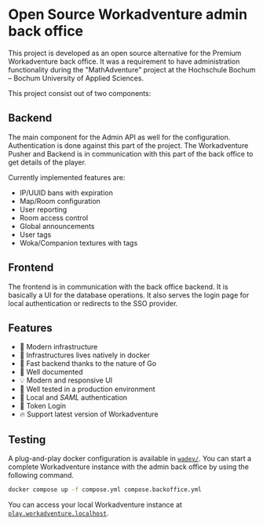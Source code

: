 # Open Source Workadventure admin back office

This project is developed as an open source alternative for the Premium Workadventure back office.
It was a requirement to have administration functionality during the "MathAdventure" project at the Hochschule Bochum – Bochum University of Applied Sciences.

This project consist out of two components:
## Backend
The main component for the Admin API as well for the configuration. Authentication is done against this part of the project.
The Workadventure Pusher and Backend is in communication with this part of the back office to get details of the player.

Currently implemented features are:
- IP/UUID bans with expiration
- Map/Room configuration
- User reporting
- Room access control
- Global announcements
- User tags
- Woka/Companion textures with tags

## Frontend
The frontend is in communication with the back office backend. It is basically a UI for the database operations.
It also serves the login page for local authentication or redirects to the SSO provider.

## Features
- 🌌 Modern infrastructure
- 🐳 Infrastructures lives natively in docker
- 🏃 Fast backend thanks to the nature of Go
- 📝 Well documented
- 💡 Modern and responsive UI
- 🔐 Well tested in a production environment
- 👤 Local and *SAML* authentication
- 🔑 Token Login
- 🔥 Support latest version of Workadventure

## Testing
A plug-and-play docker configuration is available in [`wadev/`](wadev/).
You can start a complete Workadventure instance with the admin back office by using the following command.

```bash
docker compose up -f compose.yml compose.backoffice.yml
```

You can access your local Workadventure instance at [`play.workadventure.localhost`](http://play.workadventure.localhost).